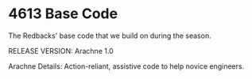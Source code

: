 4613 Base Code
=================
The Redbacks' base code that we build on during the season.

RELEASE VERSION: Arachne 1.0

Arachne Details:
Action-reliant, assistive code to help novice engineers.
